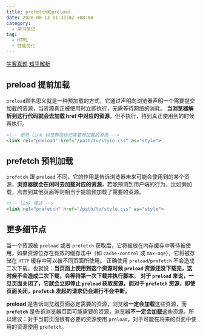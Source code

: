 ```yaml
---
title: prefetch和preload
date: 2020-08-13 11:33:02 +08:00
category:
  - 学习笔记
tag:
  - HTML
  - 性能优化
---
```


[牛客真题](https://www.nowcoder.com/test/question/done?tid=35895019&qid=643152#summary)
[知乎解析](https://zhuanlan.zhihu.com/p/48521680)

## **preload 提前加载**

`preload`顾名思义就是一种预加载的方式，它通过声明向浏览器声明一个需要提交加载的资源，当资源真正被使用时立即执行，无需等待网络的消耗。
**当浏览器解析到这行代码就会去加载 href 中对应的资源**，但不执行，待到真正使用到的时候再执行。

```html
<!-- 使用 link 标签静态标记需要预加载的资源 -->
<link rel="preload" href="/path/to/style.css" as="style">
```

## **prefetch 预判加载**

`prefetch` 跟 `preload` 不同，它的作用是告诉浏览器未来可能会使用到的某个资源，**浏览器就会在闲时去加载对应的资源**，若能预测到用户端的行为，比如懒加载，点击到其他页面等则相当于提前预加载了需要的资源。

```html
<!-- link 模式 -->
<link rel="prefetch" href="/path/to/style.css" as="style">
```

## **更多细节点**

当一个资源被 `preload` 或者 `prefetch` 获取后，它将被放在内存缓存中等待被使用，如果资源位存在有效的缓存击中（如 `cache-control` 或 `max-age`），它将被存储在 `HTTP` 缓存中可以被不同页面所使用。
正确使用 `preload`/`prefetch` 不会造成二次下载，也就说：**当页面上使用到这个资源时候 `preload` 资源还没下载完，这时候不会造成二次下载，会等待第一次下载并执行脚本**。
**对于 `preload` 来说，一旦页面关闭了，它就会立即停止 `preload` 获取资源，而对于 `prefetch` 资源，即使页面关闭，`prefetch` 发起的请求仍会进行不会中断。**

**preload** 是告诉浏览器页面必定需要的资源，浏览器**一定会加载**这些资源，而 **`prefetch`** 是告诉浏览器页面可能需要的资源，浏览器**不一定会加载**这些资源。所以建议：对于当前页面很有必要的资源使用 `preload`，对于可能在将来的页面中使用的资源使用 `prefetch`。
